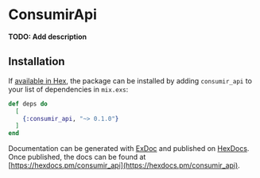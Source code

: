 # ConsumirApi

**TODO: Add description**

## Installation

If [available in Hex](https://hex.pm/docs/publish), the package can be installed
by adding `consumir_api` to your list of dependencies in `mix.exs`:

```elixir
def deps do
  [
    {:consumir_api, "~> 0.1.0"}
  ]
end
```

Documentation can be generated with [ExDoc](https://github.com/elixir-lang/ex_doc)
and published on [HexDocs](https://hexdocs.pm). Once published, the docs can
be found at [https://hexdocs.pm/consumir_api](https://hexdocs.pm/consumir_api).

